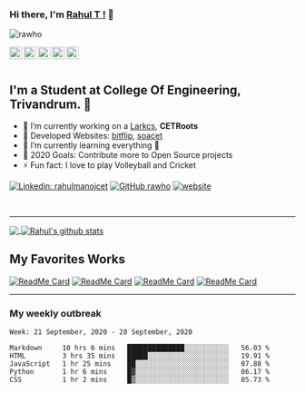 ### Hi there, I'm  [Rahul T !](https://rahulmanoj.xyz) 👋

<p align="left"> <img src="https://komarev.com/ghpvc/?username=rawho&label=Views&color=blue&style=plastic" alt="rawho" /> </p>

<a href="https://linkedin.com/in/rahulmanojcet">
  <img align="left" alt="Rahul's Linkdein" width="22px" src="https://cdn.jsdelivr.net/npm/simple-icons@v3/icons/linkedin.svg" />
</a>
<a href="https://github.com/rawho">
  <img align="left" alt="rahul's Github" width="22px" src="https://cdn.jsdelivr.net/npm/simple-icons@v3/icons/github.svg" />
</a>
<a href="https://wa.me/+919747406685">
  <img align="left" alt="Rahul's Whatsapp" width="22px" src="https://cdn.jsdelivr.net/npm/simple-icons@v3/icons/whatsapp.svg" />
</a>
<a href="https://instagram.com/_.rahu.l._">
  <img align="left" alt="Rahul's Instagram" width="22px" src="https://cdn.jsdelivr.net/npm/simple-icons@v3/icons/instagram.svg" />
</a>
<a href="https://www.facebook.com/rahulmanojcet/">
  <img align="left" alt="Rahul's Facebook" width="22px" src="https://cdn.jsdelivr.net/npm/simple-icons@v3/icons/facebook.svg" />
</a>

<br>
<br>

## I'm a Student at College Of Engineering, Trivandrum. 💪 

- 🔭 I’m currently working on a [Larkcs](https://larkcs.com), **CETRoots**
- 🔭 Developed Websites: [bitflip](https://bit-flip.tech), [soacet](https://soacet.in)
- 🌱 I’m currently learning everything 🤣
- 🥅 2020 Goals: Contribute more to Open Source projects
- ⚡ Fun fact: I love to play Volleyball and Cricket


[![Linkedin: rahulmanojcet](https://img.shields.io/badge/-rahulmanojcet-blue?style=flat-square&logo=Linkedin&logoColor=white&link=https://www.linkedin.com/in/rahulmanojcet/)](https://www.linkedin.com/in/rahulmanojcet/)
[![GitHub rawho](https://img.shields.io/github/followers/rawho?label=follow&style=social)](https://github.com/rawho)
[![website](https://img.shields.io/badge/Website-rahulmanoj.xyz-2648ff?style=flat-square&logo=google-chrome)](https://rahulmanoj.xyz)

<br>


---

<a href="https://github.com/rawho">
  <img align="center" src="https://github-readme-stats.vercel.app/api/top-langs/?username=rawho&theme=dark&hide_langs_below=1" />
</a>
<a href="https://github.com/rawho">
 <img align="center" src="https://github-readme-stats.vercel.app/api?username=rawho&show_icons=true&theme=dark&line_height=27" alt="Rahul's github stats"/>
</a>


## My Favorites Works

[![ReadMe Card](https://github-readme-stats.vercel.app/api/pin/?username=rawho&repo=assBOT&theme=tokyonight)](https://github.com/rawho/assBOT)
[![ReadMe Card](https://github-readme-stats.vercel.app/api/pin/?username=rawho&repo=flipkart-scraper&theme=dark)](https://github.com/rawho/flipkart-scraper)
[![ReadMe Card](https://github-readme-stats.vercel.app/api/pin/?username=rawho&repo=portfolio-jekyll&theme=dark)](https://github.com/rawho/portfolio-jekyll)
[![ReadMe Card](https://github-readme-stats.vercel.app/api/pin/?username=rawho&repo=rawho.github.io&theme=tokyonight)](https://github.com/rawho/rawho.github.io) 

------------
### My weekly outbreak
<!--START_SECTION:waka-->
```text
Week: 21 September, 2020 - 28 September, 2020

Markdown     10 hrs 6 mins   ██████████████░░░░░░░░░░░   56.03 % 
HTML         3 hrs 35 mins   █████░░░░░░░░░░░░░░░░░░░░   19.91 % 
JavaScript   1 hr 25 mins    ██░░░░░░░░░░░░░░░░░░░░░░░   07.88 % 
Python       1 hr 6 mins     █▓░░░░░░░░░░░░░░░░░░░░░░░   06.17 % 
CSS          1 hr 2 mins     █▒░░░░░░░░░░░░░░░░░░░░░░░   05.73 % 
```
<!--END_SECTION:waka-->
